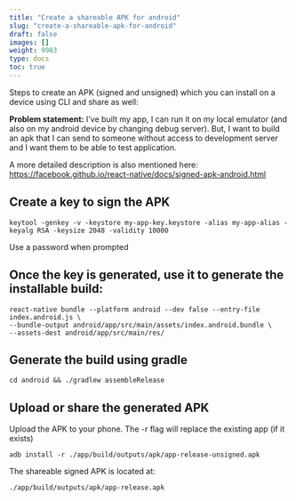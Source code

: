 ```yaml
---
title: "Create a shareable APK for android"
slug: "create-a-shareable-apk-for-android"
draft: false
images: []
weight: 9983
type: docs
toc: true
---
```


Steps to create an APK (signed and unsigned) which you can install on a device using CLI and share as well:

**Problem statement:** I've built my app, I can run it on my local emulator (and also on my android device by changing debug server).
But, I want to build an apk that I can send to someone without access to development server and I want them to be able to test application.

A more detailed description is also mentioned here: https://facebook.github.io/react-native/docs/signed-apk-android.html

## Create a key to sign the APK
    keytool -genkey -v -keystore my-app-key.keystore -alias my-app-alias -keyalg RSA -keysize 2048 -validity 10000

Use a password when prompted

## Once the key is generated, use it to generate the installable build:
    react-native bundle --platform android --dev false --entry-file index.android.js \
    --bundle-output android/app/src/main/assets/index.android.bundle \
    --assets-dest android/app/src/main/res/



## Generate the build using gradle
    cd android && ./gradlew assembleRelease

## Upload or share the generated APK
Upload the APK to your phone. The -r flag will replace the existing app (if it exists)

    adb install -r ./app/build/outputs/apk/app-release-unsigned.apk

The shareable signed APK is located at:

    ./app/build/outputs/apk/app-release.apk

